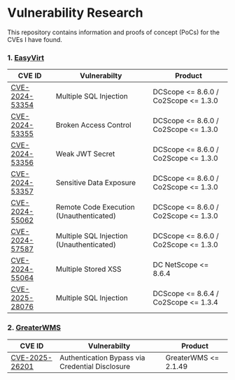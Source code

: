 # Vulnerability Research

This repository contains information and proofs of concept (PoCs) for the CVEs I have found.

### 1. [EasyVirt](https://www.easyvirt.com/)
| CVE ID       | Vulnerabilty           | Product               |
|--------------|------------------------|-----------------------|
| [CVE-2024-53354](https://github.com/Elymaro/CVE/blob/main/EasyVirt/CVE-2024-53354.md)| Multiple SQL Injection | DCScope <= 8.6.0 / Co2Scope <= 1.3.0 |
| [CVE-2024-53355](https://github.com/Elymaro/CVE/blob/main/EasyVirt/CVE-2024-53355.md)| Broken Access Control | DCScope <= 8.6.0 / Co2Scope <= 1.3.0 |
| [CVE-2024-53356](https://github.com/Elymaro/CVE/blob/main/EasyVirt/CVE-2024-53356.md)| Weak JWT Secret | DCScope <= 8.6.0 / Co2Scope <= 1.3.0 |
| [CVE-2024-53357](https://github.com/Elymaro/CVE/blob/main/EasyVirt/CVE-2024-53357.md)| Sensitive Data Exposure | DCScope <= 8.6.0 / Co2Scope <= 1.3.0 |
| [CVE-2024-55062](https://github.com/Elymaro/CVE/blob/main/EasyVirt/CVE-2024-55062.md)| Remote Code Execution (Unauthenticated) | DCScope <= 8.6.0 / Co2Scope <= 1.3.0 |
| [CVE-2024-57587](https://github.com/Elymaro/CVE/blob/main/EasyVirt/CVE-2024-57587.md)| Multiple SQL Injection (Unauthenticated) | DCScope <= 8.6.0 / Co2Scope <= 1.3.0 |
| [CVE-2024-55064](https://github.com/Elymaro/CVE/blob/main/EasyVirt/CVE-2024-55064.md)| Multiple Stored XSS | DC NetScope <= 8.6.4 |
| [CVE-2025-28076](https://github.com/Elymaro/CVE/blob/main/EasyVirt/CVE-2025-28076.md)| Multiple SQL Injection | DCScope <= 8.6.4 / Co2Scope <= 1.3.4 |


### 2. [GreaterWMS](https://github.com/GreaterWMS/GreaterWMS)
| CVE ID       | Vulnerabilty           | Product               |
|--------------|------------------------|-----------------------|
| [CVE-2025-26201](https://github.com/Elymaro/CVE/blob/main/GreaterWMS/CVE-2025-26201.md)| Authentication Bypass via Credential Disclosure  | GreaterWMS <= 2.1.49 |
